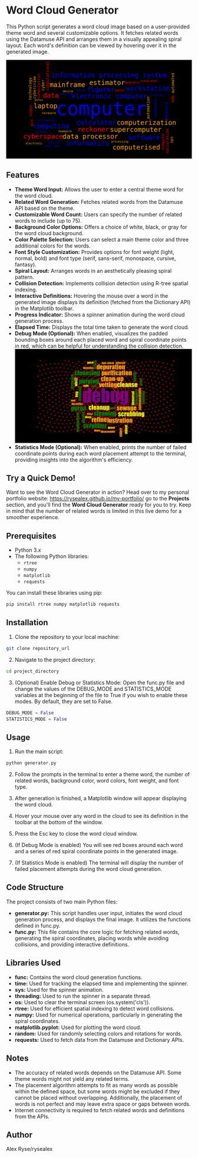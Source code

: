 # Word Cloud Generator

This Python script generates a word cloud image based on a user-provided theme word and several customizable options. It fetches related words using the Datamuse API and arranges them in a visually appealing spiral layout. Each word's definition can be viewed by hovering over it in the generated image.

![Example Word Cloud](media/computer.png)

## Features

* **Theme Word Input:** Allows the user to enter a central theme word for the word cloud.
* **Related Word Generation:** Fetches related words from the Datamuse API based on the theme.
* **Customizable Word Count:** Users can specify the number of related words to include (up to 75).
* **Background Color Options:** Offers a choice of white, black, or gray for the word cloud background.
* **Color Palette Selection:** Users can select a main theme color and three additional colors for the words.
* **Font Style Customization:** Provides options for font weight (light, normal, bold) and font type (serif, sans-serif, monospace, cursive, fantasy).
* **Spiral Layout:** Arranges words in an aesthetically pleasing spiral pattern.
* **Collision Detection:** Implements collision detection using R-tree spatial indexing.
* **Interactive Definitions:** Hovering the mouse over a word in the generated image displays its definition (fetched from the Dictionary API) in the Matplotlib toolbar.
* **Progress Indicator:** Shows a spinner animation during the word cloud generation process.
* **Elapsed Time:** Displays the total time taken to generate the word cloud.
* **Debug Mode (Optional):** When enabled, visualizes the padded bounding boxes around each placed word and spiral coordinate points in red, which can be helpful for understanding the collision detection. ![Debug Mode](media/debug.png)
* **Statistics Mode (Optional):** When enabled, prints the number of failed coordinate points during each word placement attempt to the terminal, providing insights into the algorithm's efficiency.

## Try a Quick Demo!

Want to see the Word Cloud Generator in action? Head over to my personal portfolio website: https://rysealex.github.io/my-portfolio/ go to the **Projects** section, and you'll find the **Word Cloud Generator** ready for you to try. Keep in mind that the number of related words is limited in this live demo for a smoother experience.

## Prerequisites

* Python 3.x
* The following Python libraries:
    * `rtree`
    * `numpy`
    * `matplotlib`
    * `requests`

You can install these libraries using pip:

```bash
pip install rtree numpy matplotlib requests
```

## Installation
1. Clone the repository to your local machine:
```bash
git clone repository_url
```
2. Navigate to the project directory:
```bash
cd project_directory
```
3. (Optional) Enable Debug or Statistics Mode: Open the func.py file and change the values of the DEBUG_MODE and STATISTICS_MODE variables at the beginning of the file to True if you wish to enable these modes. By default, they are set to False.
```python
DEBUG_MODE = False
STATISTICS_MODE = False
```

## Usage
1. Run the main script:
```bash
python generator.py
```
2. Follow the prompts in the terminal to enter a theme word, the number of related words, background color, word colors, font weight, and font type.

3. After generation is finished, a Matplotlib window will appear displaying the word cloud.

4. Hover your mouse over any word in the cloud to see its definition in the toolbar at the bottom of the window.

5. Press the Esc key to close the word cloud window.

6. (If Debug Mode is enabled) You will see red boxes around each word and a series of red spiral coordinate points in the generated image.

7. (If Statistics Mode is enabled) The terminal will display the number of failed placement attempts during the word cloud generation.

## Code Structure
The project consists of two main Python files:
* **generator.py:** This script handles user input, initiates the word cloud generation process, and displays the final image. It utilizes the functions defined in func.py.
* **func.py:** This file contains the core logic for fetching related words, generating the spiral coordinates, placing words while avoiding collisions, and providing interactive definitions.

## Libraries Used
* **func:** Contains the word cloud generation functions.
* **time:** Used for tracking the elapsed time and implementing the spinner.
* **sys:** Used for the spinner animation.
* **threading:** Used to run the spinner in a separate thread.
* **os:** Used to clear the terminal screen (os.system('cls')).
* **rtree:** Used for efficient spatial indexing to detect word collisions.
* **numpy:** Used for numerical operations, particularly in generating the spiral coordinates.
* **matplotlib.pyplot:** Used for plotting the word cloud.
* **random:** Used for randomly selecting colors and rotations for words.
* **requests:** Used to fetch data from the Datamuse and Dictionary APIs.

## Notes
* The accuracy of related words depends on the Datamuse API. Some theme words might not yield any related terms.
* The placement algorithm attempts to fit as many words as possible within the defined space, but some words might be excluded if they cannot be placed without overlapping. Additionally, the placement of words is not perfect and may leave extra space or gaps between words.
* Internet connectivity is required to fetch related words and definitions from the APIs.

## Author
Alex Ryse/rysealex
